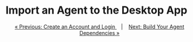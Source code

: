 # Import an Agent to the Desktop App






<p align="center">
  <a href="../login.md">&laquo; Previous: Create an Account and Login </a> &nbsp;&nbsp;&nbsp;|&nbsp;&nbsp;&nbsp; <a href="build_agent.md">Next: Build Your Agent Dependencies &raquo;</a>
</p>